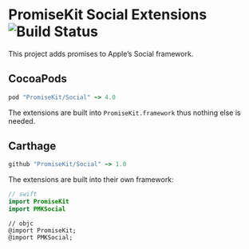 # PromiseKit Social Extensions ![Build Status]

This project adds promises to Apple’s Social framework.

## CocoaPods

```ruby
pod "PromiseKit/Social" ~> 4.0
```

The extensions are built into `PromiseKit.framework` thus nothing else is needed.

## Carthage

```ruby
github "PromiseKit/Social" ~> 1.0
```

The extensions are built into their own framework:

```swift
// swift
import PromiseKit
import PMKSocial
```

```objc
// objc
@import PromiseKit;
@import PMKSocial;
```


[Build Status]: https://travis-ci.org/PromiseKit/Social.svg?branch=master
